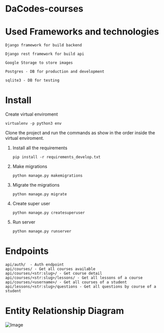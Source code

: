 # DaCodes-courses

# Used Frameworks and technologies

    Django framework for build backend 

    Django rest framework for build api

    Google Storage to store images

    Postgres - DB for production and development

    sqlite3 - DB for testing

# Install

Create virtual enviroment

    virtualenv -p python3 env

Clone the project and run the commands as show in the order inside the virtual enviroment.

1. Install all the requirements

    `pip install -r requirements_develop.txt`

2. Make migrations

    `python manage.py makemigrations`

3. Migrate the migrations

    `python manage.py migrate`

4. Create super user

    `python manage.py createsuperuser`

5. Run server

    `python manage.py runserver`


# Endpoints
    api/auth/  - Auth endpoint
    api/courses/ - Get all courses available
    api/courses/<str:slug>/ - Get course detail
    api/courses/<str:slug>/lessons/ - Get all lessons of a course
    api/courses/<username>/ - Get all courses of a student
    api/lessons/<str:slug>/questions - Get all questions by course of a student


# Entity Relationship Diagram
![Image](https://storage.googleapis.com/bucket-dacodes-courses/Dacodes-Courses.png)